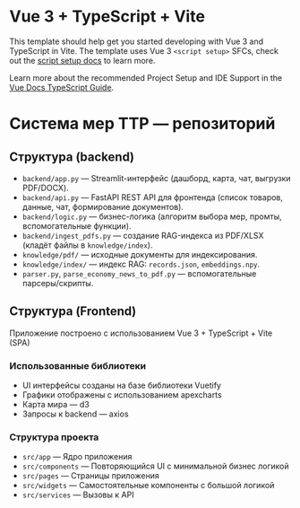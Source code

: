 # Vue 3 + TypeScript + Vite

This template should help get you started developing with Vue 3 and TypeScript in Vite. The template uses Vue 3 `<script setup>` SFCs, check out the [script setup docs](https://v3.vuejs.org/api/sfc-script-setup.html#sfc-script-setup) to learn more.

Learn more about the recommended Project Setup and IDE Support in the [Vue Docs TypeScript Guide](https://vuejs.org/guide/typescript/overview.html#project-setup).


# Система мер ТТР — репозиторий

## Структура (backend)
- `backend/app.py` — Streamlit-интерфейс (дашборд, карта, чат, выгрузки PDF/DOCX).
- `backend/api.py` — FastAPI REST API для фронтенда (список товаров, данные, чат, формирование документов).
- `backend/logic.py` — бизнес-логика (алгоритм выбора мер, промты, вспомогательные функции).
- `backend/ingest_pdfs.py` — создание RAG-индекса из PDF/XLSX (кладёт файлы в `knowledge/index`).
- `knowledge/pdf/` — исходные документы для индексирования.
- `knowledge/index/` — индекс RAG: `records.json`, `embeddings.npy`.
- `parser.py`, `parse_economy_news_to_pdf.py` — вспомогательные парсеры/скрипты.


## Структура (Frontend)

Приложение построено с использованием Vue 3 + TypeScript + Vite (SPA)

### Использованные библиотеки
- UI интерфейсы созданы на базе библиотеки Vuetify
- Графики отображены с использованием apexcharts
- Карта мира — d3
- Запросы к backend — axios

### Структура проекта
- `src/app` — Ядро приложения
- `src/components` — Повторяющийся UI с минимальной бизнес логикой
- `src/pages` — Страницы приложения
- `src/widgets` — Самостоятельные компоненты с большой логикой
- `src/services` — Вызовы к API